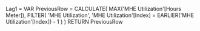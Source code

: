 Lag1 = 
VAR PreviousRow =
    CALCULATE(
        MAX('MHE Utilization'[Hours Meter]),
        FILTER(
            'MHE Utilization',
            'MHE Utilization'[Index] = EARLIER('MHE Utilization'[Index]) - 1
        )
    )
RETURN
    PreviousRow
